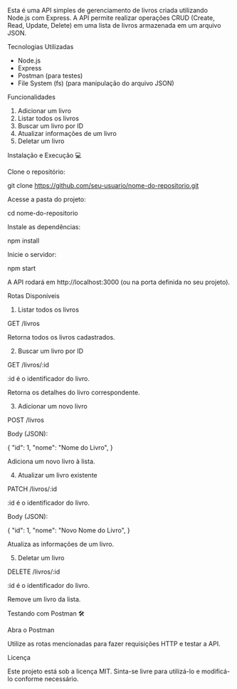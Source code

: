 Esta é uma API simples de gerenciamento de livros criada utilizando Node.js com Express. A API permite realizar operações CRUD (Create, Read, Update, Delete) em uma lista de livros armazenada em um arquivo JSON.

Tecnologias Utilizadas 

- Node.js    
- Express      
- Postman (para testes)    
- File System (fs) (para manipulação do arquivo JSON)  

Funcionalidades 

1. Adicionar um livro  
2. Listar todos os livros    
3. Buscar um livro por ID  
4. Atualizar informações de um livro  
5. Deletar um livro   

Instalação e Execução 💻

Clone o repositório:

git clone https://github.com/seu-usuario/nome-do-repositorio.git

Acesse a pasta do projeto:

cd nome-do-repositorio

Instale as dependências:

npm install

Inicie o servidor:

npm start

A API rodará em http://localhost:3000 (ou na porta definida no seu projeto).

Rotas Disponíveis 

1. Listar todos os livros

GET /livros

Retorna todos os livros cadastrados.

2. Buscar um livro por ID

GET /livros/:id

:id é o identificador do livro.

Retorna os detalhes do livro correspondente.

3. Adicionar um novo livro

POST /livros

Body (JSON):

{
  "id": 1,
  "nome": "Nome do Livro",
}

Adiciona um novo livro à lista.

4. Atualizar um livro existente

PATCH /livros/:id

:id é o identificador do livro.

Body (JSON):

{
  "id": 1,
  "nome": "Novo Nome do Livro",
}

Atualiza as informações de um livro.

5. Deletar um livro

DELETE /livros/:id

:id é o identificador do livro.

Remove um livro da lista.

Testando com Postman 🛠️

Abra o Postman

Utilize as rotas mencionadas para fazer requisições HTTP e testar a API.

Licença 

Este projeto está sob a licença MIT. Sinta-se livre para utilizá-lo e modificá-lo conforme necessário. 
